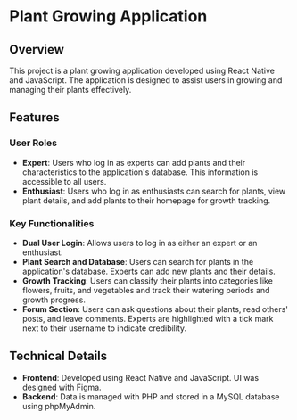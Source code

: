 # Plant Growing Application

## Overview
This project is a plant growing application developed using React Native and JavaScript. The application is designed to assist users in growing and managing their plants effectively.

## Features

### User Roles
- **Expert**: Users who log in as experts can add plants and their characteristics to the application's database. This information is accessible to all users.
- **Enthusiast**: Users who log in as enthusiasts can search for plants, view plant details, and add plants to their homepage for growth tracking.

### Key Functionalities
- **Dual User Login**: Allows users to log in as either an expert or an enthusiast.
- **Plant Search and Database**: Users can search for plants in the application's database. Experts can add new plants and their details.
- **Growth Tracking**: Users can classify their plants into categories like flowers, fruits, and vegetables and track their watering periods and growth progress.
- **Forum Section**: Users can ask questions about their plants, read others' posts, and leave comments. Experts are highlighted with a tick mark next to their username to indicate credibility.

## Technical Details
- **Frontend**: Developed using React Native and JavaScript. UI was designed with Figma.
- **Backend**: Data is managed with PHP and stored in a MySQL database using phpMyAdmin.
